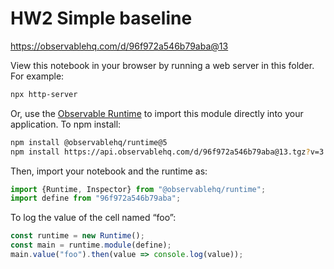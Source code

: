 # HW2 Simple baseline

https://observablehq.com/d/96f972a546b79aba@13

View this notebook in your browser by running a web server in this folder. For
example:

~~~sh
npx http-server
~~~

Or, use the [Observable Runtime](https://github.com/observablehq/runtime) to
import this module directly into your application. To npm install:

~~~sh
npm install @observablehq/runtime@5
npm install https://api.observablehq.com/d/96f972a546b79aba@13.tgz?v=3
~~~

Then, import your notebook and the runtime as:

~~~js
import {Runtime, Inspector} from "@observablehq/runtime";
import define from "96f972a546b79aba";
~~~

To log the value of the cell named “foo”:

~~~js
const runtime = new Runtime();
const main = runtime.module(define);
main.value("foo").then(value => console.log(value));
~~~
